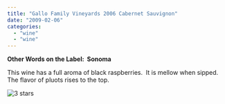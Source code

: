 ```yaml
---
title: "Gallo Family Vineyards 2006 Cabernet Sauvignon"
date: "2009-02-06"
categories: 
  - "wine"
  - "wine"
---
```


**Other Words on the Label:  Sonoma**

This wine has a full aroma of black raspberries.  It is mellow when sipped.  The flavor of pluots rises to the top.

![3 stars](http://www.rebeccagomezfarrell.com/wp-content/uploads/2009/02/rating_avocado1.gif "rating_avocado1")
